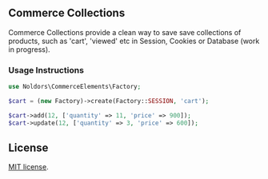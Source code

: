 ## Commerce Collections

Commerce Collections provide a clean way to save save collections of products, such as 'cart', 'viewed' etc in Session, Cookies or Database (work in progress).

### Usage Instructions

```PHP
use Noldors\CommerceElements\Factory;

$cart = (new Factory)->create(Factory::SESSION, 'cart');

$cart->add(12, ['quantity' => 11, 'price' => 900]);
$cart->update(12, ['quantity' => 3, 'price' => 600]);
```

## License

[MIT license](http://opensource.org/licenses/MIT).
